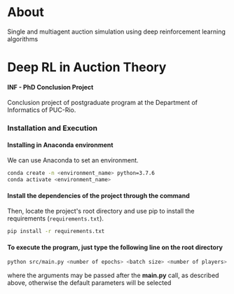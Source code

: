 # About
Single and multiagent auction simulation using deep reinforcement learning algorithms

# Deep RL in Auction Theory 

#### INF - PhD Conclusion Project

Conclusion project of postgraduate program at the Department of Informatics of PUC-Rio.


### Installation and Execution

#### Installing in Anaconda environment

We can use Anaconda to set an environment.

```bash
conda create -n <environment_name> python=3.7.6
conda activate <environment_name>
```


#### Install the dependencies of the project through the command

Then, locate the project's root directory and use pip to install the requirements (`requirements.txt`).

```bash
pip install -r requirements.txt
```

#### To execute the program, just type the following line on the root directory 

```bash
python src/main.py <number of epochs> <batch size> <number of players> <type of auction>
```
where the arguments may be passed after the __main.py__ call, as described above, otherwise the default parameters will be selected
